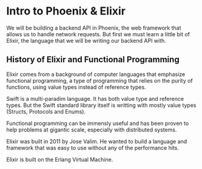 # Intro to Phoenix & Elixir

We will be building a backend API in Phoenix, the web framework that allows us to handle network requests. But first we must learn a little bit of Elixir, the language that we will be writing our backend API with.

## History of Elixir and Functional Programming

Elixir comes from a background of computer languages that emphasize functional programming, a type of programming that relies on the purity of functions, using value types instead of reference types.

Swift is a multi-paradim language. It has both value type and reference types. But the Swift standard library itself is writting with mostly value types (Structs, Protocols and Enums).

Functional programming can be immensly useful and has been proven to help problems at gigantic scale, especially with distributed systems.

Elixir was built in 2011 by Jose Valim. He wanted to build a language and framework that was easy to use without any of the performance hits.

Elixir is built on the Erlang Virtual Machine.

